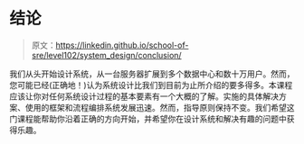 # 结论

> 原文：<https://linkedin.github.io/school-of-sre/level102/system_design/conclusion/>

我们从头开始设计系统，从一台服务器扩展到多个数据中心和数十万用户。然而，您可能已经(正确地！)认为系统设计比我们到目前为止所介绍的要多得多。本课程应该让你对任何系统设计过程的基本要素有一个大概的了解。实施的具体解决方案、使用的框架和流程编排系统发展迅速。然而，指导原则保持不变。我们希望这门课程能帮助你沿着正确的方向开始，并希望你在设计系统和解决有趣的问题中获得乐趣。